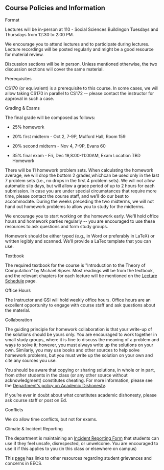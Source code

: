 ## Course Policies and Information

Format

Lectures will be in-person at 110 - Social Sciences Buildingon Tuesdays and Thursdays from 12:30 to 2:00 PM.

We encourage you to attend lectures and to participate during lectures. Lecture recordings will be posted regularly and might be a good resource for material review.

Discussion sections will be in person. Unless mentioned otherwise, the two discussion sections will cover the same material.

Prerequisites

CS170 (or equivalent) is a prerequisite to this course. In some cases, we will allow taking CS170 in parallel to CS172 -- please contact the instructor for approval in such a case.

Grading & Exams

The final grade will be composed as follows:

- 25% homework

- 20% first midterm - Oct 2, 7-9P, Mulford Hall, Room 159

- 20% second midterm - Nov 4, 7-9P, Evans 60

- 35% final exam - Fri, Dec 19,8:00-11:00AM, Exam Location TBD
Homework

There will be 11 homework problem sets. When calculating the homework average, we will drop the bottom 2 grades,whichcan be used only in the last 7 problem sets (i.e., no drops in the first 4 problem sets). We will not allow automatic slip days, but will allow a grace period of up to 2 hours for each submission. In case you are under special circumstances that require more time, please contact the course staff, and we'll do our best to accommodate. During the weeks preceding the two midterms, we will not hand out homework problems to allow you to study for the midterms.

We encourage you to start working on the homework early. We'll hold office hours and homework parties regularly -- you are encouraged to use these resources to ask questions and form study groups.

Homework should be either typed (e.g., in Word or preferably in LaTeX) or written legibly and scanned. We'll provide a LaTex template that you can use.

Textbook

The required textbook for the course is "Introduction to the Theory of Computation" by Michael Sipser. Most readings will be from the textbook, and the relevant chapters for each lecture will be mentioned on the [Lecture Schedule](/cs172-Fall25/lecture-schedule-fall-2025/) page.

Office Hours

The Instructor and GSI will hold weekly office hours. Office hours are an excellent opportunity to engage with course staff and ask questions about the material.

Collaboration

The guiding principle for homework collaboration is that your write-up of the solutions should be yours only. You are encouraged to work together in small study groups, where it is fine to discuss the meaning of a problem and ways to solve it; however, you must always write up the solutions on your own. Similarly, you may use books and other sources to help solve homework problems, but you must write up the solution on your own and cite any sources you use.

You should be aware that copying or sharing solutions, in whole or in part, from other students in the class (or any other source without acknowledgment) constitutes cheating. For more information, please see the [Department's policy on Academic Dishonesty](https://eecs.berkeley.edu/resources/students/academic-misconduct/).

If you’re ever in doubt about what constitutes academic dishonesty, please ask course staff or post on Ed.

Conflicts

We do allow time conflicts, but not for exams.

Climate & Incident Reporting

The department is maintaining an [Incident Reporting Form](http://eecs.link/climate) that students can use if they feel unsafe, disrespected, or unwelcome. You are encouraged to use it if this applies to you (in this class or elsewhere on campus)

This [page](https://eecs.berkeley.edu/resources/students/grievances) has links to other resources regarding student grievances and concerns in EECS.
